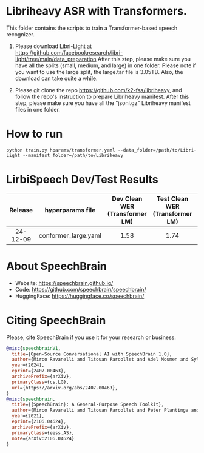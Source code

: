 # Libriheavy ASR with Transformers.
This folder contains the scripts to train a Transformer-based speech recognizer.

1. Please download Libri-Light at https://github.com/facebookresearch/libri-light/tree/main/data_preparation
After this step, please make sure you have all the splits (small, medium, and large) in one folder.
Please note if you want to use the large split, the large.tar file is 3.05TB. Also, the download can take quite a while.

2. Please git clone the repo https://github.com/k2-fsa/libriheavy, and follow the repo's instruction to prepare Libriheavy manifest.
After this step, please make sure you have all the "jsonl.gz" Libriheavy manifest files in one folder.

# How to run
```shell
python train.py hparams/transformer.yaml --data_folder=/path/to/Libri-Light --manifest_folder=/path/to/Libriheavy

```

# LirbiSpeech Dev/Test Results


| Release | hyperparams file | Dev Clean WER (Transformer LM) | Test Clean WER (Transformer LM) | Test Other WER (Transformer LM) | HuggingFace link | Model link | GPUs |
|:-------------:|:-------------:|:-------------:|:---------------------------:| :-----:| :-----:| :-----:| :--------:|
| 24-12-09 | conformer_large.yaml | 1.58 | 1.74 | 3.92 | Not Avail. | Not Avail. | 8xA100 80GB |


# **About SpeechBrain**
- Website: https://speechbrain.github.io/
- Code: https://github.com/speechbrain/speechbrain/
- HuggingFace: https://huggingface.co/speechbrain/


# **Citing SpeechBrain**
Please, cite SpeechBrain if you use it for your research or business.

```bibtex
@misc{speechbrainV1,
  title={Open-Source Conversational AI with SpeechBrain 1.0},
  author={Mirco Ravanelli and Titouan Parcollet and Adel Moumen and Sylvain de Langen and Cem Subakan and Peter Plantinga and Yingzhi Wang and Pooneh Mousavi and Luca Della Libera and Artem Ploujnikov and Francesco Paissan and Davide Borra and Salah Zaiem and Zeyu Zhao and Shucong Zhang and Georgios Karakasidis and Sung-Lin Yeh and Pierre Champion and Aku Rouhe and Rudolf Braun and Florian Mai and Juan Zuluaga-Gomez and Seyed Mahed Mousavi and Andreas Nautsch and Xuechen Liu and Sangeet Sagar and Jarod Duret and Salima Mdhaffar and Gaelle Laperriere and Mickael Rouvier and Renato De Mori and Yannick Esteve},
  year={2024},
  eprint={2407.00463},
  archivePrefix={arXiv},
  primaryClass={cs.LG},
  url={https://arxiv.org/abs/2407.00463},
}
@misc{speechbrain,
  title={{SpeechBrain}: A General-Purpose Speech Toolkit},
  author={Mirco Ravanelli and Titouan Parcollet and Peter Plantinga and Aku Rouhe and Samuele Cornell and Loren Lugosch and Cem Subakan and Nauman Dawalatabad and Abdelwahab Heba and Jianyuan Zhong and Ju-Chieh Chou and Sung-Lin Yeh and Szu-Wei Fu and Chien-Feng Liao and Elena Rastorgueva and François Grondin and William Aris and Hwidong Na and Yan Gao and Renato De Mori and Yoshua Bengio},
  year={2021},
  eprint={2106.04624},
  archivePrefix={arXiv},
  primaryClass={eess.AS},
  note={arXiv:2106.04624}
}
```
